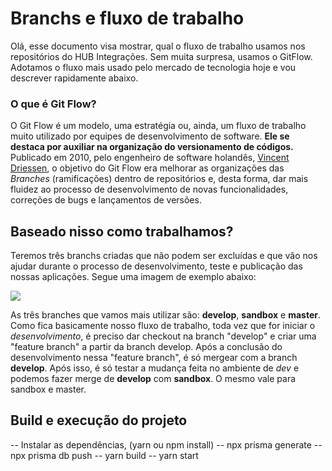 # Branchs e fluxo de trabalho

Olá, esse documento visa mostrar, qual o fluxo de trabalho usamos nos repositórios do HUB Integrações. Sem muita surpresa, usamos o GitFlow. Adotamos o fluxo mais usado pelo mercado de tecnologia hoje e vou descrever rapidamente abaixo.

### O que é Git Flow?

O Git Flow é um modelo, uma estratégia ou, ainda, um fluxo de trabalho muito utilizado por equipes de desenvolvimento de software. **Ele se destaca por auxiliar na organização do versionamento de códigos.**
Publicado em 2010, pelo engenheiro de software holandês, [Vincent Driessen](https://twitter.com/nvie), o objetivo do Git Flow era melhorar as organizações das _Branches_ (ramificações) dentro de repositórios e, desta forma, dar mais fluidez ao processo de desenvolvimento de novas funcionalidades, correções de bugs e lançamentos de versões.

## Baseado nisso como trabalhamos?

Teremos três branchs criadas que não podem ser excluídas e que vão nos ajudar durante o processo de desenvolvimento, teste e publicação das nossas aplicações. Segue uma imagem de exemplo abaixo:

![](https://www.alura.com.br/artigos/assets/git-flow-o-que-e-como-quando-utilizar/imagem3.png)

As três branches que vamos mais utilizar são: **develop**, **sandbox** e **master**. Como fica basicamente nosso fluxo de trabalho, toda vez que for iniciar o _desenvolvimento_, é preciso dar checkout na branch "develop" e criar uma "feature branch" a partir da branch develop. Após a conclusão do desenvolvimento nessa "feature branch", é só mergear com a branch **develop**. Após isso, é só testar a mudança feita no ambiente de _dev_ e podemos fazer merge de **develop** com **sandbox**. O mesmo vale para sandbox e master.

## Build e execução do projeto

-- Instalar as dependências, (yarn ou npm install)
-- npx prisma generate
-- npx prisma db push
-- yarn build
-- yarn start
